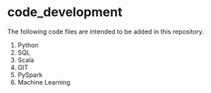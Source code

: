 # code_development
The following code files are intended to be added in this repository.
1. Python
2. SQL
3. Scala
4. GIT
5. PySpark
6. Machine Learning
